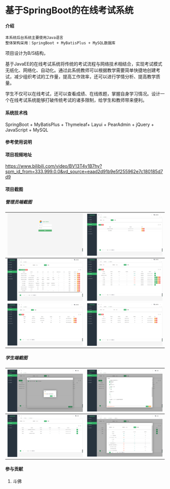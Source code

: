 # 基于SpringBoot的在线考试系统



#### 介绍
```
本系统后台系统主要使用Java语言
整体架构采用：SpringBoot + MyBatisPlus + MySQL数据库
```



项目设计为B/S结构，

基于JavaEE的在线考试系统将传统的考试流程与网络技术相结合，实现考试模式无纸化、网络化、自动化。通过此系统教师可以根据教学需要简单快捷地创建考试，减少组织考试的工作量，提高工作效率，还可以进行学情分析、提高教学质量。

学生不仅可以在线考试，还可以查看成绩、在线练题，掌握自身学习情况。设计一个在线考试系统能够打破传统考试的诸多限制，给学生和教师带来便利。



#### 系统技术栈

SpringBoot + MyBatisPlus + Thymeleaf+ Layui + PearAdmin + jQuery + JavaScript +  MySQL 

#### 参考使用说明


#### 项目视频地址
https://www.bilibili.com/video/BV13T4y1B7hy?spm_id_from=333.999.0.0&vd_source=eaad2d91b9e5f255962e7c180185d7d9


#### 项目截图

##### 管理员端截图

| <img src="img/admin_1.png" style="zoom:33%;" /> | <img src="img/admin_2.png" style="zoom:33%;" /> |
| ----------------------------------------------- | ----------------------------------------------- |
| <img src="img/admin_3.png" style="zoom:33%;" /> | <img src="img/admin_4.png" style="zoom:33%;" /> |
| <img src="img/admin_5.png" style="zoom:33%;" /> | <img src="img/admin_6.png" style="zoom:33%;" /> |



##### 学生端截图

| <img src="img/admin_7.png" style="zoom:33%;" /> | <img src="img/admin_8.png" style="zoom:33%;" />  |
| ----------------------------------------------- | ------------------------------------------------ |
| <img src="img/admin_9.png" style="zoom:33%;" /> | <img src="img/admin_10.png" style="zoom:33%;" /> |



#### 参与贡献

1.  斗佛